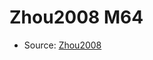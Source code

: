 <a name="material" />

# Zhou2008 M64
<script type="application/ld+json">
  {
    "@context": "https://schema.org/",
    "@type": "ChemicalSubstance",
    "http://purl.org/dc/terms/conformsTo":
      {
        "@type": "CreativeWork",
        "@id": "https://bioschemas.org/profiles/ChemicalSubstance/0.4-RELEASE/"
      },
    "@id": "https://egonw.github.io/nanowiki/nanowiki276.html#material",
    "name": "Zhou2008 M64",
    "sameAs": "http://127.0.0.1/mediawiki/index.php/Special:URIResolver/Zhou2008_M64"
  }
</script>


* Source: [Zhou2008](Zhou2008.md)
